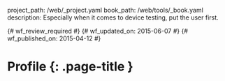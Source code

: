 project_path: /web/_project.yaml
book_path: /web/tools/_book.yaml
description: Especially when it comes to device testing, put the user first.

{# wf_review_required #}
{# wf_updated_on: 2015-06-07 #}
{# wf_published_on: 2015-04-12 #}

# Profile {: .page-title }
